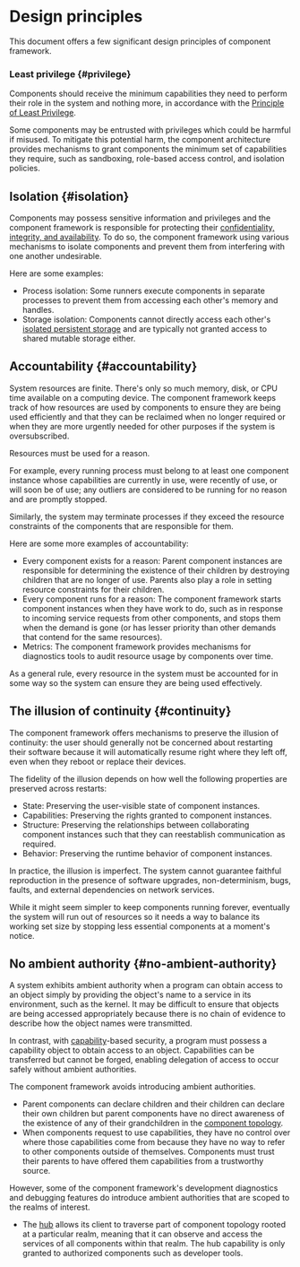 # Design principles

This document offers a few significant design principles of component framework.

### Least privilege {#privilege}

Components should receive the minimum capabilities they need to perform their
role in the system and nothing more, in accordance with the
[Principle of Least Privilege][wiki-least-privilege].

Some components may be entrusted with privileges which could be harmful if
misused.  To mitigate this potential harm, the component architecture provides
mechanisms to grant components the minimum set of capabilities they require,
such as sandboxing, role-based access control, and isolation policies.

## Isolation {#isolation}

Components may possess sensitive information and privileges and the component
framework is responsible for protecting their
[confidentiality, integrity, and availability][wiki-infosec]. To do so,
the component framework using various mechanisms to isolate components and
prevent them from interfering with one another undesirable.

Here are some examples:

- Process isolation: Some runners execute components in separate processes
  to prevent them from accessing each other's memory and handles.
- Storage isolation: Components cannot directly access each other's
  [isolated persistent storage][doc-storage] and are typically not granted
  access to shared mutable storage either.

## Accountability {#accountability}

System resources are finite. There's only so much memory, disk, or CPU time
available on a computing device. The component framework keeps track of how
resources are used by components to ensure they are being used efficiently
and that they can be reclaimed when no longer required or when they are more
urgently needed for other purposes if the system is oversubscribed.

Resources must be used for a reason.

For example, every running process must belong to at least one component
instance whose capabilities are currently in use, were recently of use, or will
soon be of use; any outliers are considered to be running for no reason and are
promptly stopped.

Similarly, the system may terminate processes if they exceed the resource
constraints of the components that are responsible for them.

Here are some more examples of accountability:

- Every component exists for a reason: Parent component instances are
  responsible for determining the existence of their children by destroying
  children that are no longer of use. Parents also play a role in setting
  resource constraints for their children.
- Every component runs for a reason: The component framework starts
  component instances when they have work to do, such as in response to
  incoming service requests from other components, and stops them when the
  demand is gone (or has lesser priority than other demands that contend for
  the same resources).
- Metrics: The component framework provides mechanisms for diagnostics tools
  to audit resource usage by components over time.

As a general rule, every resource in the system must be accounted for in
some way so the system can ensure they are being used effectively.

## The illusion of continuity {#continuity}

The component framework offers mechanisms to preserve the illusion of
continuity: the user should generally not be concerned about restarting their
software because it will automatically resume right where they left off,
even when they reboot or replace their devices.

The fidelity of the illusion depends on how well the following properties
are preserved across restarts:

- State: Preserving the user-visible state of component instances.
- Capabilities: Preserving the rights granted to component instances.
- Structure: Preserving the relationships between collaborating component
  instances such that they can reestablish communication as required.
- Behavior: Preserving the runtime behavior of component instances.

In practice, the illusion is imperfect. The system cannot guarantee faithful
reproduction in the presence of software upgrades, non-determinism, bugs,
faults, and external dependencies on network services.

While it might seem simpler to keep components running forever, eventually the
system will run out of resources so it needs a way to balance its working
set size by stopping less essential components at a moment's notice.

## No ambient authority {#no-ambient-authority}

A system exhibits ambient authority when a program can obtain access to an
object simply by providing the object's name to a service in its environment,
such as the kernel. It may be difficult to ensure that objects are being
accessed appropriately because there is no chain of evidence to describe
how the object names were transmitted.

In contrast, with [capability][glossary-capability]-based security, a program
must possess a capability object to obtain access to an object. Capabilities
can be transferred but cannot be forged, enabling delegation of access to
occur safely without ambient authorities.

The component framework avoids introducing ambient authorities.

- Parent components can declare children and their children can declare their
  own children but parent components have no direct awareness of the existence
  of any of their grandchildren in the [component topology][doc-topology].
- When components request to use capabilities, they have no control over where
  those capabilities come from because they have no way to refer to other
  components outside of themselves. Components must trust their parents to have
  offered them capabilities from a trustworthy source.

However, some of the component framework's development diagnostics and debugging
features do introduce ambient authorities that are scoped to the realms of
interest.

- The [hub][doc-hub] allows its client to traverse part of component topology
  rooted at a particular realm, meaning that it can observe and access the
  services of all components within that realm. The hub capability is only
  granted to authorized components such as developer tools.

[doc-hub]: hub.md
[doc-storage]: capabilities/storage.md
[doc-topology]: topology.md
[glossary-capability]: ../../glossary.md#capability
[wiki-infosec]: https://en.wikipedia.org/wiki/Information_security
[wiki-least-privilege]: https://en.wikipedia.org/wiki/Principle_of_least_privilege
